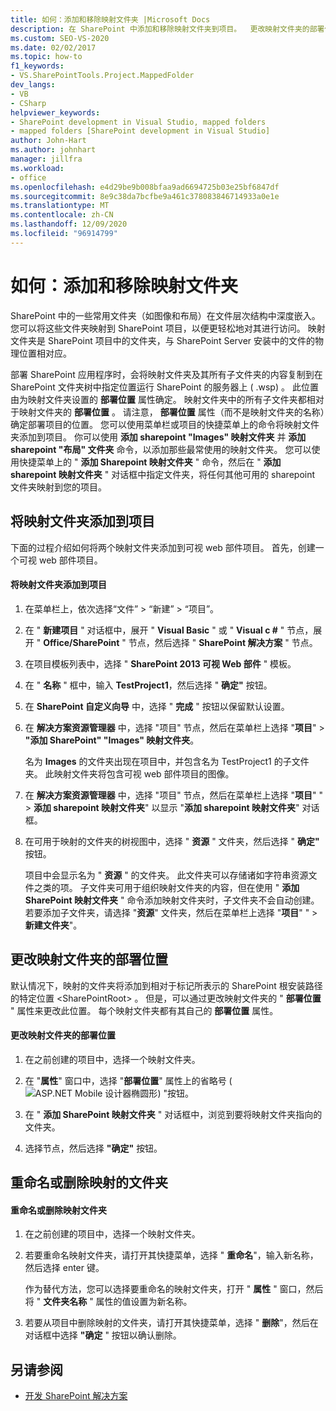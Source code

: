 ```yaml
---
title: 如何：添加和移除映射文件夹 |Microsoft Docs
description: 在 SharePoint 中添加和移除映射文件夹到项目。  更改映射文件夹的部署位置。 重命名或删除映射文件夹。
ms.custom: SEO-VS-2020
ms.date: 02/02/2017
ms.topic: how-to
f1_keywords:
- VS.SharePointTools.Project.MappedFolder
dev_langs:
- VB
- CSharp
helpviewer_keywords:
- SharePoint development in Visual Studio, mapped folders
- mapped folders [SharePoint development in Visual Studio]
author: John-Hart
ms.author: johnhart
manager: jillfra
ms.workload:
- office
ms.openlocfilehash: e4d29be9b008bfaa9ad6694725b03e25bf6847df
ms.sourcegitcommit: 8e9c38da7bcfbe9a461c378083846714933a0e1e
ms.translationtype: MT
ms.contentlocale: zh-CN
ms.lasthandoff: 12/09/2020
ms.locfileid: "96914799"
---
```

# <a name="how-to-add-and-remove-mapped-folders"></a>如何：添加和移除映射文件夹
  SharePoint 中的一些常用文件夹（如图像和布局）在文件层次结构中深度嵌入。 您可以将这些文件夹映射到 SharePoint 项目，以便更轻松地对其进行访问。 映射文件夹是 SharePoint 项目中的文件夹，与 SharePoint Server 安装中的文件的物理位置相对应。

 部署 SharePoint 应用程序时，会将映射文件夹及其所有子文件夹的内容复制到在 SharePoint 文件夹树中指定位置运行 SharePoint 的服务器上 ( .wsp) 。 此位置由为映射文件夹设置的 **部署位置** 属性确定。 映射文件夹中的所有子文件夹都相对于映射文件夹的 **部署位置** 。 请注意， **部署位置** 属性（而不是映射文件夹的名称）确定部署项目的位置。
您可以使用菜单栏或项目的快捷菜单上的命令将映射文件夹添加到项目。 你可以使用 **添加 sharepoint "Images" 映射文件夹** 并 **添加 sharepoint "布局" 文件夹** 命令，以添加那些最常使用的映射文件夹。 您可以使用快捷菜单上的 " **添加 Sharepoint 映射文件夹** " 命令，然后在 " **添加 sharepoint 映射文件夹** " 对话框中指定文件夹，将任何其他可用的 sharepoint 文件夹映射到您的项目。

## <a name="add-mapped-folders-to-a-project"></a>将映射文件夹添加到项目
 下面的过程介绍如何将两个映射文件夹添加到可视 web 部件项目。 首先，创建一个可视 web 部件项目。

#### <a name="to-add-mapped-folders-to-a-project"></a>将映射文件夹添加到项目

1. 在菜单栏上，依次选择“文件” > “新建” > “项目”。

2. 在 " **新建项目** " 对话框中，展开 " **Visual Basic** " 或 " **Visual c #** " 节点，展开 " **Office/SharePoint** " 节点，然后选择 " **SharePoint 解决方案** " 节点。

3. 在项目模板列表中，选择 " **SharePoint 2013 可视 Web 部件** " 模板。

4. 在 " **名称** " 框中，输入 **TestProject1**，然后选择 " **确定"** 按钮。

5. 在 **SharePoint 自定义向导** 中，选择 " **完成** " 按钮以保留默认设置。

6. 在 **解决方案资源管理器** 中，选择 "项目" 节点，然后在菜单栏上选择 "**项目**"  >  **"添加 SharePoint" "Images" 映射文件夹**。

     名为 **Images** 的文件夹出现在项目中，并包含名为 TestProject1 的子文件夹。 此映射文件夹将包含可视 web 部件项目的图像。

7. 在 **解决方案资源管理器** 中，选择 "项目" 节点，然后在菜单栏上选择 "**项目**" "  >  **添加 sharepoint 映射文件夹**" 以显示 "**添加 sharepoint 映射文件夹**" 对话框。

8. 在可用于映射的文件夹的树视图中，选择 " **资源** " 文件夹，然后选择 " **确定"** 按钮。

     项目中会显示名为 " **资源** " 的文件夹。 此文件夹可以存储诸如字符串资源文件之类的项。 子文件夹可用于组织映射文件夹的内容，但在使用 " **添加 SharePoint 映射文件夹** " 命令添加映射文件夹时，子文件夹不会自动创建。 若要添加子文件夹，请选择 "**资源**" 文件夹，然后在菜单栏上选择 "**项目**" "  >  **新建文件夹**"。

## <a name="change-the-deployment-location-of-a-mapped-folder"></a>更改映射文件夹的部署位置
 默认情况下，映射的文件夹将添加到相对于标记所表示的 SharePoint 根安装路径的特定位置 \<SharePointRoot> 。 但是，可以通过更改映射文件夹的 " **部署位置** " 属性来更改此位置。 每个映射文件夹都有其自己的 **部署位置** 属性。

#### <a name="to-change-the-deployment-location-of-a-mapped-folder"></a>更改映射文件夹的部署位置

1. 在之前创建的项目中，选择一个映射文件夹。

2. 在 "**属性**" 窗口中，选择 "**部署位置**" 属性上的省略号 (![ASP.NET Mobile 设计器椭圆形](../sharepoint/media/mwellipsis.gif "ASP.NET 移动设计器中的省略号")) "按钮。

3. 在 " **添加 SharePoint 映射文件夹** " 对话框中，浏览到要将映射文件夹指向的文件夹。

4. 选择节点，然后选择 **"确定"** 按钮。

## <a name="rename-or-remove-mapped-folders"></a>重命名或删除映射的文件夹

#### <a name="to-rename-or-remove-a-mapped-folder"></a>重命名或删除映射文件夹

1. 在之前创建的项目中，选择一个映射文件夹。

2. 若要重命名映射文件夹，请打开其快捷菜单，选择 " **重命名**"，输入新名称，然后选择 enter 键。

     作为替代方法，您可以选择要重命名的映射文件夹，打开 " **属性** " 窗口，然后将 " **文件夹名称** " 属性的值设置为新名称。

3. 若要从项目中删除映射的文件夹，请打开其快捷菜单，选择 " **删除**"，然后在对话框中选择 **"确定** " 按钮以确认删除。

## <a name="see-also"></a>另请参阅
- [开发 SharePoint 解决方案](../sharepoint/developing-sharepoint-solutions.md)
